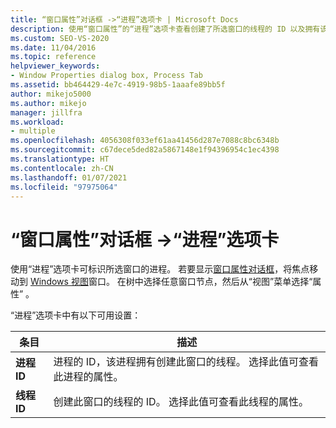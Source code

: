 ```yaml
---
title: “窗口属性”对话框 ->“进程”选项卡 | Microsoft Docs
description: 使用“窗口属性”的“进程”选项卡查看创建了所选窗口的线程的 ID 以及拥有该线程的进程的 ID。
ms.custom: SEO-VS-2020
ms.date: 11/04/2016
ms.topic: reference
helpviewer_keywords:
- Window Properties dialog box, Process Tab
ms.assetid: bb464429-4e7c-4919-98b5-1aaafe89bb5f
author: mikejo5000
ms.author: mikejo
manager: jillfra
ms.workload:
- multiple
ms.openlocfilehash: 4056308f033ef61aa41456d287e7088c8bc6348b
ms.sourcegitcommit: c67dece5ded82a5867148e1f94396954c1ec4398
ms.translationtype: HT
ms.contentlocale: zh-CN
ms.lasthandoff: 01/07/2021
ms.locfileid: "97975064"
---
```

# <a name="process-tab-window-properties-dialog-box"></a>“窗口属性”对话框 ->“进程”选项卡
使用“进程”选项卡可标识所选窗口的进程。 若要显示[窗口属性对话框](../debugger/window-properties-dialog-box.md)，将焦点移动到 [Windows 视图](../debugger/windows-view.md)窗口。 在树中选择任意窗口节点，然后从“视图”菜单选择“属性” 。

 “进程”选项卡中有以下可用设置：

|条目|描述|
|-----------|-----------------|
|**进程 ID**|进程的 ID，该进程拥有创建此窗口的线程。 选择此值可查看此进程的属性。|
|**线程 ID**|创建此窗口的线程的 ID。 选择此值可查看此线程的属性。|